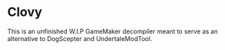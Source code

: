 # Clovy
This is an unfinished W.I.P GameMaker decompiler meant to serve as an alternative to DogScepter and UndertaleModTool.